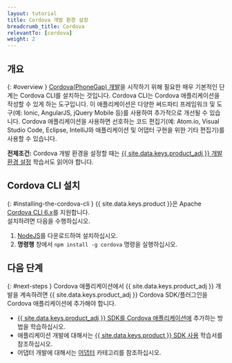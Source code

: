 ```yaml
---
layout: tutorial
title: Cordova 개발 환경 설정
breadcrumb_title: Cordova
relevantTo: [cordova]
weight: 2
---
```

<!-- NLS_CHARSET=UTF-8 -->
## 개요
{: #overview }
[Cordova(PhoneGap) 개발](https://cordova.apache.org/)을 시작하기 위해 필요한 매우 기본적인 단계는 Cordova CLI를 설치하는 것입니다. Cordova CLI는 Cordova 애플리케이션을 작성할 수 있게 하는 도구입니다. 이 애플리케이션은 다양한 써드파티 프레임워크 및 도구(예: Ionic, AngularJS, jQuery Mobile 등)를 사용하여 추가적으로 개선될 수 있습니다.
Cordova 애플리케이션을 사용하면 선호하는 코드 편집기(예: Atom.io, Visual Studio Code, Eclipse, IntelliJ와 애플리케이션 및 어댑터 구현을 위한 기타 편집기)를 사용할 수 있습니다. 

**전제조건:** Cordova 개발 환경을 설정할 때는 [{{ site.data.keys.product_adj }} 개발 환경 설정](../mobilefirst/) 학습서도 읽어야 합니다. 

## Cordova CLI 설치
{: #installing-the-cordova-cli }
{{ site.data.keys.product }}은 Apache [Cordova CLI 6.x](https://www.npmjs.com/package/cordova)를 지원합니다.   
설치하려면 다음을 수행하십시오. 

1. [NodeJS](https://nodejs.org/en/)를 다운로드하여 설치하십시오. 
2. **명령행** 창에서 `npm install -g cordova` 명령을 실행하십시오. 

## 다음 단계
{: #next-steps }
Cordova 애플리케이션에서 {{ site.data.keys.product_adj }} 개발을 계속하려면 {{ site.data.keys.product_adj }} Cordova SDK/플러그인을 Cordova 애플리케이션에 추가해야 합니다. 

* [{{ site.data.keys.product_adj }} SDK를 Cordova 애플리케이션에](../../../application-development/sdk/cordova/) 추가하는 방법을 학습하십시오. 
* 애플리케이션 개발에 대해서는 [{{ site.data.keys.product }} SDK 사용](../../../application-development/) 학습서를 참조하십시오. 
* 어댑터 개발에 대해서는 [어댑터](../../../adapters/) 카테고리를 참조하십시오. 
